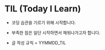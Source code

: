 TIL (Today I Learn)
=============

* 코딩 습관을 기르기 위해 시작합니다. 
* 부족한 점은 일단 시작하면서 채워나가고자 합니다.

* 글 작성 규칙 = YYMMDD_TIL


